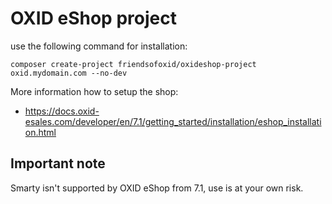 OXID eShop project
==================

use the following command for installation:

```
composer create-project friendsofoxid/oxideshop-project oxid.mydomain.com --no-dev
```

More information how to setup the shop:

  - https://docs.oxid-esales.com/developer/en/7.1/getting_started/installation/eshop_installation.html

## Important note

Smarty isn't supported by OXID eShop from 7.1, use is at your own risk.